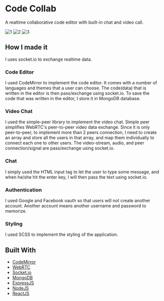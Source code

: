 # Code Collab

A realtime collaborative code editor with built-in chat and video call.

![1](https://user-images.githubusercontent.com/57309472/128317064-cf96c3be-a4e5-4517-9803-3a30f6b68b2a.PNG)
![2](https://user-images.githubusercontent.com/57309472/128317078-5945a26b-a810-46bb-aacb-0e68a1d8aa37.PNG)
![3](https://user-images.githubusercontent.com/57309472/128317082-29a4e7ff-9fe5-4441-ad7b-1036507be66f.PNG)

## How I made it

I uses socket.io to exchange realtime data.

### Code Editor

I used CodeMirror to implement the code editor. It comes with a number of languages and themes that a user can choose. The code(data) that is written in the editor is then pass/exchange using socket.io. To save the code that was written in the editor, I store it in MongoDB database.

### Video Chat

I used the simple-peer library to implement the video chat. Simple peer simplifies WebRTC's peer-to-peer video data exchange. Since it is only peer-to-peer, to implement more than 2 peers connection, I need to create an array and store all the users in that array, and map them individually to connect each one to other users. The video-stream, audio, and peer connection/signal are pass/exchange using socket.io.

### Chat

I simply used the HTML input tag to let the user to type some message, and when he/she hit the enter key, I will then pass the text using socket.io.

### Authentication

I used Google and Facebook oauth so that users will not create another account. Another account means another username and password to memorize.

### Styling

I used SCSS to implement the styling of the application.

## Built With

- [CodeMirror](https://codemirror.net/)
- [WebRTC](https://webrtc.org/)
- [Socket.io](https://socket.io/)
- [MongoDB](https://www.mongodb.com/)
- [ExpressJS](https://expressjs.com/)
- [NodeJS](https://nodejs.org/en/)
- [ReactJS](https://rometools.github.io/rome/)
